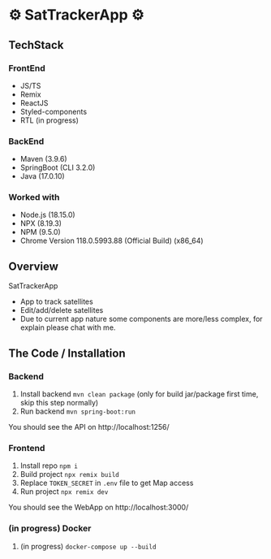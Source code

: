# ⚙ SatTrackerApp ⚙

## TechStack
### FrontEnd
- JS/TS
- Remix
- ReactJS
- Styled-components
- RTL (in progress)

### BackEnd
- Maven (3.9.6)
- SpringBoot (CLI 3.2.0)
- Java (17.0.10)

### Worked with
- Node.js (18.15.0)
- NPX (8.19.3)
- NPM (9.5.0)
- Chrome Version 118.0.5993.88  (Official Build) (x86_64)

## Overview
SatTrackerApp
- App to track satellites
- Edit/add/delete satellites 
- Due to current app nature some components are more/less complex, for explain please chat with me.

<!-- ![appka1](./assets/appka1.png) -->
<!-- ![appka2](./assets/appka2.png) -->

## The Code / Installation

### Backend
1. Install backend `mvn clean package` (only for build jar/package first time, skip this step normally)
2. Run backend `mvn spring-boot:run`

You should see the API on http://localhost:1256/

### Frontend
1. Install repo `npm i`
2. Build project `npx remix build`
3. Replace `TOKEN_SECRET` in `.env` file to get Map access
4. Run project `npx remix dev` 

You should see the WebApp on http://localhost:3000/

### (in progress) Docker
1. (in progress) `docker-compose up --build` 
